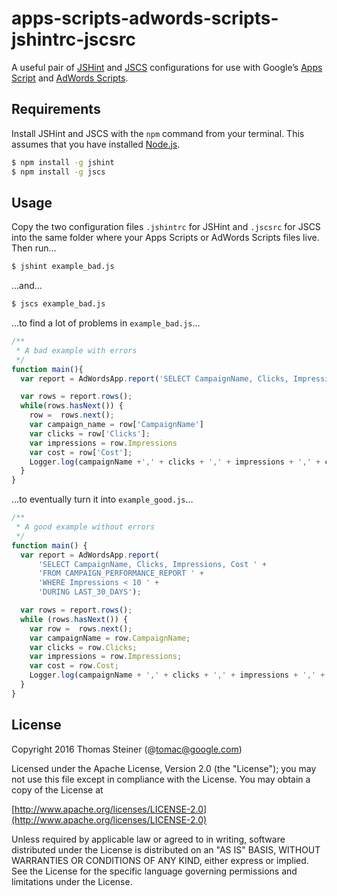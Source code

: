 # apps-scripts-adwords-scripts-jshintrc-jscsrc

A useful pair of [JSHint](http://jshint.com/docs/) and
[JSCS](http://jscs.info/) configurations for use with Google’s
[Apps Script](https://developers.google.com/apps-script/) and
[AdWords Scripts](https://developers.google.com/adwords/scripts/).

## Requirements

Install JSHint and JSCS with the ```npm``` command from your terminal.
This assumes that you have installed [Node.js](https://nodejs.org/en/download/).

```bash
$ npm install -g jshint
$ npm install -g jscs
```

## Usage

Copy the two configuration files ```.jshintrc``` for JSHint and ```.jscsrc``` for JSCS
into the same folder where your Apps Scripts or AdWords Scripts files live.
Then run…

```bash
$ jshint example_bad.js
```

…and…

```bash
$ jscs example_bad.js
```

…to find a lot of problems in ```example_bad.js```…

```javascript
/**
 * A bad example with errors
 */
function main(){
  var report = AdWordsApp.report('SELECT CampaignName, Clicks, Impressions, Cost FROM CAMPAIGN_PERFORMANCE_REPORT WHERE Impressions < 10 DURING LAST_30_DAYS');

  var rows = report.rows();
  while(rows.hasNext()) {
    row =  rows.next();
    var campaign_name = row['CampaignName']
    var clicks = row['Clicks'];
    var impressions = row.Impressions
    var cost = row['Cost'];
    Logger.log(campaignName +',' + clicks + ',' + impressions + ',' + cost);
  }
}
```

…to eventually turn it into ```example_good.js```…

```javascript
/**
 * A good example without errors
 */
function main() {
  var report = AdWordsApp.report(
      'SELECT CampaignName, Clicks, Impressions, Cost ' +
      'FROM CAMPAIGN_PERFORMANCE_REPORT ' +
      'WHERE Impressions < 10 ' +
      'DURING LAST_30_DAYS');

  var rows = report.rows();
  while (rows.hasNext()) {
    var row =  rows.next();
    var campaignName = row.CampaignName;
    var clicks = row.Clicks;
    var impressions = row.Impressions;
    var cost = row.Cost;
    Logger.log(campaignName + ',' + clicks + ',' + impressions + ',' + cost);
  }
}

```

## License

Copyright 2016 Thomas Steiner (@tomac@google.com)

Licensed under the Apache License, Version 2.0 (the "License");
you may not use this file except in compliance with the License.
You may obtain a copy of the License at

[http://www.apache.org/licenses/LICENSE-2.0](http://www.apache.org/licenses/LICENSE-2.0)

Unless required by applicable law or agreed to in writing, software
distributed under the License is distributed on an "AS IS" BASIS,
WITHOUT WARRANTIES OR CONDITIONS OF ANY KIND, either express or implied.
See the License for the specific language governing permissions and
limitations under the License.
